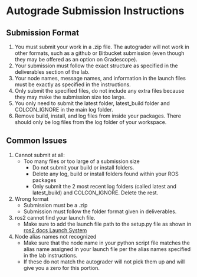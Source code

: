 # Autograde Submission Instructions

## Submission Format
1. You must submit your work in a .zip file. The autograder will not work in other formats, such as a github or Bitbucket submission (even though they may be offered as an option on Gradescope).
2. Your submission must follow the exact structure as specified in the deliverables section of the lab.
3. Your node names, message names, and information in the launch files must be exactly as specified in the instructions.
4. Only submit the specified files, do not include any extra files because they may make the submission size too large.
5. You only need to submit the latest folder, latest_build folder and COLCON_IGNORE in the main log folder. 
6. Remove build, install, and log files from inside your packages. There should only be log files from the log folder of your workspace.

## Common Issues
1. Cannot submit at all:
    - Too many files or too large of a submission size
        - Do not submit your build or install folders.
        - Delete any log, build or install folders found within your ROS packages
        - Only submit the 2 most recent log folders (called latest and latest_build) and COLCON_IGNORE. Delete the rest.
2. Wrong format
    - Submission must be a .zip
    - Submission must follow the folder format given in deliverables.
3. ros2 cannot find your launch file.
     - Make sure to add the launch file path to the setup.py file as shown in [ros2 docs Launch System](https://docs.ros.org/en/humble/Tutorials/Intermediate/Launch/Launch-system.html#creating-the-structure-to-hold-launch-files)
4. Node alias names not recognized
   - Make sure that the node name in your python script file matches the alias name assigned in your launch file per the alias names specified in the lab instructions.
   - If these do not match the autograder will not pick them up and will give you a zero for this portion.
